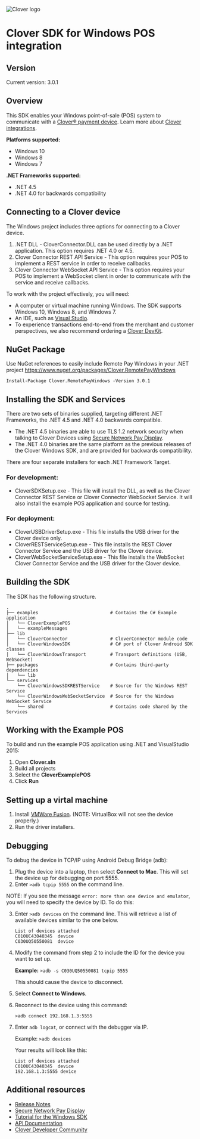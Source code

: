 ﻿![Clover logo](https://www.clover.com/assets/images/public-site/press/clover_primary_gray_rgb.png)

# Clover SDK for Windows POS integration

## Version

Current version: 3.0.1

## Overview

This SDK enables your Windows point-of-sale (POS) system to communicate with a [Clover® payment device](https://www.clover.com/pos-hardware/). Learn more about [Clover integrations](https://www.clover.com/integrations).

**Platforms supported:**
  * Windows 10
  * Windows 8
  * Windows 7
  
**.NET Frameworks supported:**
  * .NET 4.5
  * .NET 4.0 for backwards compatibility
  
## Connecting to a Clover device 

The Windows project includes three options for connecting to a Clover device. 

1. .NET DLL - CloverConnector.DLL can be used directly by a .NET application. This option requires .NET 4.0 or 4.5.
2. Clover Connector REST API Service - This option requires your POS to implement a REST service in order to receive callbacks.
3. Clover Connector WebSocket API Service - This option requires your POS to implement a WebSocket client in order to communicate with the service and receive callbacks.

To work with the project effectively, you will need:
- A computer or virtual machine running Windows. The SDK supports Windows 10, Windows 8, and Windows 7.
- An IDE, such as [Visual Studio](https://www.visualstudio.com/downloads/).
- To experience transactions end-to-end from the merchant and customer perspectives, we also recommend ordering a [Clover DevKit](http://cloverdevkit.com/collections/devkits/products/clover-mini-dev-kit).

## NuGet Package

Use NuGet references to easily include Remote Pay Windows in your .NET project
https://www.nuget.org/packages/Clover.RemotePayWindows

```
Install-Package Clover.RemotePayWindows -Version 3.0.1 
```

## Installing the SDK and Services

There are two sets of binaries supplied, targeting different .NET Frameworks, the .NET 4.5 and .NET 4.0 backwards compatible.

* The .NET 4.5 binaries are able to use TLS 1.2 network security when talking to Clover Devices using [Secure Network Pay Display](https://docs.clover.com/build/secure-network-pay-display/).
* The .NET 4.0 binaries are the same platform as the previous releases of the Clover Windows SDK, and are provided for backwards compatibility.


There are four separate installers for each .NET Framework Target.

### For development:

  * CloverSDKSetup.exe - This file will install the DLL, as well as the Clover Connector REST Service or Clover Connector WebSocket Service. It will also install the example POS application and source for testing.

### For deployment:

  * CloverUSBDriverSetup.exe - This file installs the USB driver for the Clover device only.
  * CloverRESTServiceSetup.exe - This file installs the REST Clover Connector Service and the USB driver for the Clover device.
  * CloverWebSocketServiceSetup.exe - This file installs the WebSocket Clover Connector Service and the USB driver for the Clover device.

## Building the SDK

The SDK has the following structure. 

```
.
├── examples                           # Contains the C# Example application
│	└── CloverExamplePOS
│	└── exampleMessages
├── lib
│	└── CloverConnector                # CloverConnector module code
│	└── CloverWindowsSDK               # C# port of Clover Android SDK classes
│	└── CloverWindowsTransport         # Transport definitions (USB, WebSocket)
├── packages                           # Contains third-party dependencies
│	└── lib
└── services
	└── CloverWindowsSDKRESTService    # Source for the Windows REST Service
	└── CloverWindowsWebSocketService  # Source for the Windows WebSocket Service
	└── shared                         # Contains code shared by the Services
```

## Working with the Example POS

To build and run the example POS application using .NET and VisualStudio 2015:
 1. Open **Clover.sln**
 2. Build all projects
 3. Select the **CloverExamplePOS**
 4. Click **Run**

## Setting up a virtal machine

1. Install [VMWare Fusion](https://www.vmware.com/products/fusion.html). (NOTE: VirtualBox will not see the device properly.)
2. Run the driver installers.

## Debugging

To debug the device in TCP/IP using Android Debug Bridge (adb):
1. Plug the device into a laptop, then select **Connect to Mac**. This will set the device up for debugging on port 5555.
2. Enter `>adb tcpip 5555` on the command line.

NOTE: If you see the message `error: more than one device and emulator`, you will need to specify the device by ID. To do this: 

3. Enter `>adb devices` on the command line. This will retrieve a list of available devices similar to the one below.

	```
	List of devices attached
	C010UC43040345	device
	C030UQ50550081	device
	```

4. Modify the command from step 2 to include the ID for the device you want to set up. 
	
	**Example:** `>adb -s C030UQ50550081 tcpip 5555`
	
	This should cause the device to disconnect. 
	
5. Select **Connect to Windows**.
6. Reconnect to the device using this command:
	
	`>adb connect 192.168.1.3:5555`

7. Enter `adb logcat`, or connect with the debugger via IP.

	Example: `>adb devices`
	
	Your results will look like this: 
	
	```
	List of devices attached
	C010UC43040345	device
	192.168.1.3:5555 device
	```
## Additional resources 

- [Release Notes](https://github.com/clover/remote-pay-windows/releases)
- [Secure Network Pay Display](https://docs.clover.com/build/secure-network-pay-display/)
- [Tutorial for the Windows SDK](https://docs.clover.com/build/getting-started-with-cloverconnector/?sdk=windows)
- [API Documentation](http://clover.github.io/remote-pay-windows/3.0.1/cloverconnector/html/index.html)
- [Clover Developer Community](https://community.clover.com/index.html)
	
